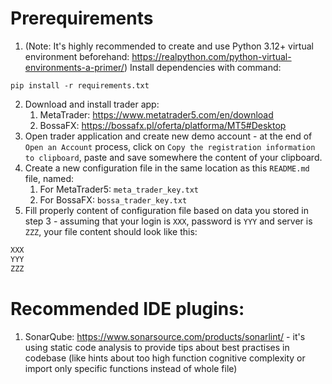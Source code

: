 # Prerequirements
1. (Note: It's highly recommended to create and use Python 3.12+ virtual environment beforehand: https://realpython.com/python-virtual-environments-a-primer/)
Install dependencies with command:
```
pip install -r requirements.txt
```
2. Download and install trader app:
    1. MetaTrader: https://www.metatrader5.com/en/download
    2. BossaFX: https://bossafx.pl/oferta/platforma/MT5#Desktop
3. Open trader application and create new demo account - at the end of `Open an Account` process, click on `Copy the registration information to clipboard`, paste and save somewhere the content of your clipboard.
4. Create a new configuration file in the same location as this `README.md` file, named:
    1. For MetaTrader5: `meta_trader_key.txt`
    2. For BossaFX: `bossa_trader_key.txt`
5. Fill properly content of configuration file based on data you stored in step 3 - assuming that your login is `XXX`, password is `YYY` and server is `ZZZ`, your file content should look like this:

```txt
XXX
YYY
ZZZ
```

# Recommended IDE plugins:
1. SonarQube: https://www.sonarsource.com/products/sonarlint/ - it's using static code analysis to provide tips about best practises in codebase (like hints about too high function cognitive complexity or import only specific functions instead of whole file)
